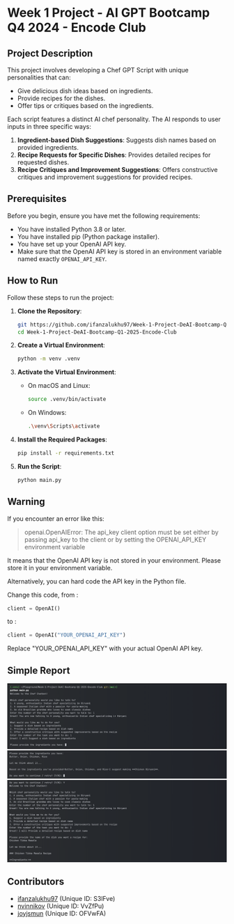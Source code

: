 # Week 1 Project - AI GPT Bootcamp Q4 2024 - Encode Club

## Project Description

This project involves developing a Chef GPT Script with unique personalities that can:
- Give delicious dish ideas based on ingredients.
- Provide recipes for the dishes.
- Offer tips or critiques based on the ingredients.

Each script features a distinct AI chef personality. The AI responds to user inputs in three specific ways:
1. **Ingredient-based Dish Suggestions**: Suggests dish names based on provided ingredients.
2. **Recipe Requests for Specific Dishes**: Provides detailed recipes for requested dishes.
3. **Recipe Critiques and Improvement Suggestions**: Offers constructive critiques and improvement suggestions for provided recipes.

## Prerequisites
Before you begin, ensure you have met the following requirements:
- You have installed Python 3.8 or later.
- You have installed pip (Python package installer).
- You have set up your OpenAI API key.
- Make sure that the OpenAI API key is stored in an environment variable named exactly `OPENAI_API_KEY`.

## How to Run

Follow these steps to run the project:

1. **Clone the Repository**:
    ```sh
    git https://github.com/ifanzalukhu97/Week-1-Project-DeAI-Bootcamp-Q1-2025-Encode-Club.git
    cd Week-1-Project-DeAI-Bootcamp-Q1-2025-Encode-Club
    ```

2. **Create a Virtual Environment**:
    ```sh
    python -m venv .venv
    ```

3. **Activate the Virtual Environment**:
    - On macOS and Linux:
        ```sh
        source .venv/bin/activate
        ```
    - On Windows:
        ```sh
        .\venv\Scripts\activate
        ```

4. **Install the Required Packages**:
    ```sh
    pip install -r requirements.txt
    ```
   
5. **Run the Script**:
    ```sh
    python main.py
    ```

## Warning

If you encounter an error like this:
> openai.OpenAIError: The api_key client option must be set either by passing api_key to the client or by setting the OPENAI_API_KEY environment variable


It means that the OpenAI API key is not stored in your environment. Please store it in your environment variable.

Alternatively, you can hard code the API key in the Python file.

Change this code, from :
```python
client = OpenAI()
```
to :
```python
client = OpenAI("YOUR_OPENAI_API_KEY")
```
Replace "YOUR_OPENAI_API_KEY" with your actual OpenAI API key.

## Simple Report
![experiment 1](images/image-1.png)
![experiment 2](images/image-2.png)
![experiment 3](images/image-3.png)


## Contributors
- [ifanzalukhu97](https://github.com/ifanzalukhu97) (Unique ID: S3lFve)
- [nvinnikov](https://github.com/nvinnikov) (Unique ID: VvZfPu)
- [joyjsmun](https://github.com/joyjsmun) (Unique ID: OFVwFA)